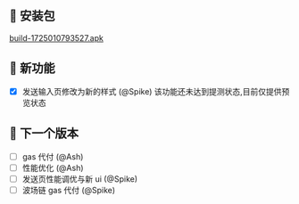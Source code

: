 ## 🚀 安装包

[build-1725010793527.apk](https://dalveywallet.s3.ap-northeast-1.amazonaws.com/release/apks/build-1725010793527.apk)

## 🎉 新功能

- [x] 发送输入页修改为新的样式 (@Spike)
该功能还未达到提测状态,目前仅提供预览状态

## 📅 下一个版本

- [ ] gas 代付 (@Ash)
- [ ] 性能优化 (@Ash)
- [ ] 发送页性能调优与新 ui (@Spike)
- [ ] 波场链 gas 代付 (@Spike)
